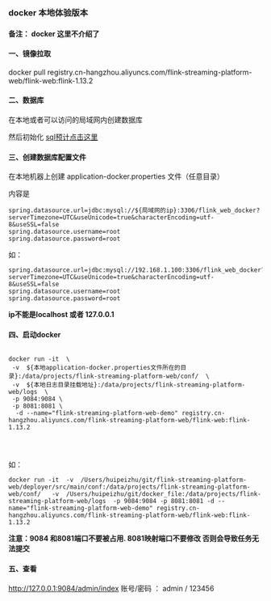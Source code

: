 ### docker 本地体验版本


#### 备注： docker 这里不介绍了



#### 一、镜像拉取

docker pull registry.cn-hangzhou.aliyuncs.com/flink-streaming-platform-web/flink-web:flink-1.13.2



#### 二、数据库

在本地或者可以访问的局域网内创建数据库

然后初始化 [sql预计点击这里](./sql/flink_web_docker.sql)



#### 三、创建数据库配置文件

在本地机器上创建 application-docker.properties 文件（任意目录）

内容是

```properties
spring.datasource.url=jdbc:mysql://${局域网的ip}:3306/flink_web_docker?serverTimezone=UTC&useUnicode=true&characterEncoding=utf-8&useSSL=false
spring.datasource.username=root
spring.datasource.password=root
```

如：
```properties
spring.datasource.url=jdbc:mysql://192.168.1.100:3306/flink_web_docker?serverTimezone=UTC&useUnicode=true&characterEncoding=utf-8&useSSL=false
spring.datasource.username=root
spring.datasource.password=root
```
  **ip不能是localhost 或者  127.0.0.1** 


#### 四、启动docker
```shell

docker run -it  \
 -v  ${本地application-docker.properties文件所在的目录}:/data/projects/flink-streaming-platform-web/conf/  \
 -v  ${本地日志目录挂载地址}:/data/projects/flink-streaming-platform-web/logs  \
 -p 9084:9084 \
 -p 8081:8081 \
  -d --name="flink-streaming-platform-web-demo" registry.cn-hangzhou.aliyuncs.com/flink-streaming-platform-web/flink-web:flink-1.13.2 
  
  
 
```
如：

```shell
docker run -it  -v  /Users/huipeizhu/git/flink-streaming-platform-web/deployer/src/main/conf:/data/projects/flink-streaming-platform-web/conf/   -v  /Users/huipeizhu/git/docker_file:/data/projects/flink-streaming-platform-web/logs  -p 9084:9084 -p 8081:8081 -d --name="flink-streaming-platform-web-demo" registry.cn-hangzhou.aliyuncs.com/flink-streaming-platform-web/flink-web:flink-1.13.2
```

**注意：9084 和8081端口不要被占用. 8081映射端口不要修改 否则会导致任务无法提交**


#### 五、查看


http://127.0.0.1:9084/admin/index   账号/密码 ： admin / 123456




